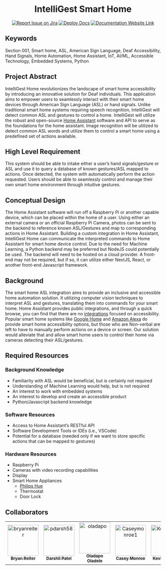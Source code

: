 <div align="center">

# IntelliGest Smart Home
[![Report Issue on Jira](https://img.shields.io/badge/Report%20Issues-Jira-0052CC?style=flat&logo=jira-software)](https://temple-cis-projects-in-cs.atlassian.net/jira/software/c/projects/ISH/issues)
[![Deploy Docs](https://github.com/ApplebaumIan/tu-cis-4398-docs-template/actions/workflows/deploy.yml/badge.svg)](https://github.com/ApplebaumIan/tu-cis-4398-docs-template/actions/workflows/deploy.yml)
[![Documentation Website Link](https://img.shields.io/badge/-Documentation%20Website-brightgreen)](https://capstone-projects-2024-spring.github.io/project-intelligest-smart-home/)


</div>


## Keywords

Section 001, Smart home, ASL, American Sign Language, Deaf Accessibility, Hand Signals, Home Automation, Home Assistant, IoT, AI/ML, Accessible Technology, Embedded Systems, Python

## Project Abstract

IntelliGest Home revolutionizes the landscape of smart home accessibility by introducing an innovative solution for Deaf individuals. This application aims to empower users to seamlessly interact with their smart home devices through American Sign Language (ASL) or hand signals. Unlike traditional smart home systems requiring speech recognition, IntelliGest will detect common ASL and gestures to control a home. IntelliGest will utilize the robust and open-source [Home Assistant](https://www.home-assistant.io/)  software and API to serve as the foundations for the home assistant. Image recognition will be utilized to detect common ASL words and utilize them to control a smart home using a predefined set of actions available.

## High Level Requirement

This system should be able to intake either a user’s hand signals/gesture or ASL and use it to query a database of known gestures/ASL mapped to actions. Once detected, the system with automatically perform the action requested. Users should be able to seamlessly control and manage their own smart home environment through intuitive gestures.

## Conceptual Design

The Home Assistant software will run off a Raspberry Pi or another capable device, which can be placed within the home of a user. Using either an external camera or an official Raspberry Pi Camera, photos can be sent to the backend to reference known ASL/Gestures and map to corresponding actions in Home Assistant.
Building a custom integration in Home Assistant, IntelliGest Home can communicate the interpreted commands to Home Assistant for smart home device control.
Due to the need for Machine Learning, a Python backend may be preferred but NodeJS could potentially be used. The backend will need to be hosted on a cloud provider. A front-end may not be required, but if so, it can utilize either NextJS, React, or another front-end Javascript framework.

## Background

The smart home ASL integration aims to provide an inclusive and accessible home automation solution. It utilizing computer vision techniques to interpret ASL and gestures, translating them into commands for your smart home. Home Assistant provides public integrations, and through a quick browse, you can find that there are no [integrations](https://www.home-assistant.io/integrations/) focused on accessibility. Popular smart home systems like [Google Home](https://home.google.com/welcome/) and [Amazon Alexa](https://alexa.amazon.com/) do provide smart home accessibility options, but those who are Non-verbal are left to have to manually perform actions on a device or screen. Our solution would alleviate that and allow smart home users to control their home via cameras detecting their ASL/gestures.

## Required Resources

### Background Knowledge

- Familiarity with ASL would be beneficial, but is certainly not required
- Understanding of Machine Learning would help, but is not required
- An interest to work with embedded systems
- An interest to develop and create an accessible product
- Python/Javascript backend knowledge

### Software Resources

- Access to Home Assistant’s RESTful API
- Software Development Tools or IDEs (i.e., VSCode)
- Potential for a database (needed only if we want to store specific actions that can be mapped to gestures)

### Hardware Resources

- Raspberry Pi
- Cameras with video recording capabilities
- Display
- Smart Home Appliances
    - [Philips Hue](https://www.amazon.com/dp/B07R2MQ2PY?tag=georiot-us-default-20&th=1&ascsubtag=tomsguide-us-1323340612962130000-20&geniuslink=true)
    - Thermostat
    - Door Lock

## Collaborators

[//]: # ( readme: collaborators -start )
<table>
<tr>
    <td align="center">
        <a href="https://github.com/bryanreiter">
            <img src="https://avatars.githubusercontent.com/u/91745125?v=4" width="100;" alt="bryanreiter"/>
            <br />
            <sub><b>Bryan Reiter</b></sub>
        </a>    
    </td>
    <td align="center">
        <a href="https://github.com/pdarsh58">
            <img src="https://avatars.githubusercontent.com/u/93610569?v=4" width="100;" alt="pdarsh58"/>
            <br />
            <sub><b>Darshil Patel</b></sub>
        </a>
    </td>
     <td align="center">
        <a href="https://github.com/defining-art">
            <img src="https://avatars.githubusercontent.com/u/118932320?v=4" width="100;" alt="oladapo"/>
            <br />
            <sub><b>Oladapo Oladele</b></sub>
        </a>    
    </td>
    <td align="center">
    <a href="https://github.com/Caseymonroe1">
        <img src="https://avatars.githubusercontent.com/u/82054873?v=4" width="100;" alt="Caseymonroe1"/>
        <br />
        <sub><b>Casey Monroe</b></sub>
    </a>
</td>
    <td align="center">
        <a href="https://github.com/KevinXJarema">
            <img src="https://avatars.githubusercontent.com/u/123217322?v=4" width="100;" alt="KevinXJarema"/>
            <br />
            <sub><b>Kevin Jarema</b></sub>
        </a>    
    </td>
    <td align="center">
        <a href="https://github.com/jzcodess">
            <img src="https://avatars.githubusercontent.com/u/123219710?v=4" width="100;" alt="Jiajun Zhou"/>
            <br />
            <sub><b>Jiajun Zhou</b></sub>
        </a>    
    </td>
   </tr>
</table>

[//]: # ( readme: collaborators -end )
